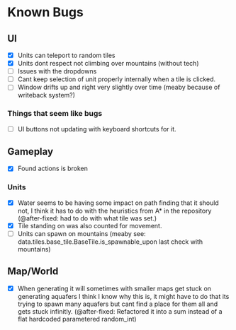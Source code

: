 # Known Bugs

## UI

- [X] Units can teleport to random tiles
- [x] Units dont respect not climbing over mountains (without tech)
- [ ] Issues with the dropdowns
- [ ] Cant keep selection of unit properly internally when a tile is clicked.
- [ ] Window drifts up and right very slightly over time (meaby because of writeback system?)

### Things that seem like bugs

- [ ] UI buttons not updating with keyboard shortcuts for it.

## Gameplay

- [X] Found actions is broken

### Units

- [X] Water seems to be having some impact on path finding that it should not, I think it has to do with the heuristics from A* in the repository (@after-fixed: had to do with what tile was set.)
- [X] Tile standing on was also counted for movement.
- [ ] Units can spawn on mountains (meaby see: data.tiles.base_tile.BaseTile.is_spawnable_upon last check with mountains)

## Map/World

- [X] When generating it will sometimes with smaller maps get stuck on generating aquafers I think I know why this is, it might have to do that its trying to spawn many aquafers but cant find a place for them all and gets stuck infinitly. (@after-fixed: Refactored it into a sum instead of a flat hardcoded parametered random_int)

